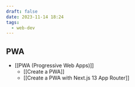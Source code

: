 ```yaml
---
draft: false
date: 2023-11-14 18:24
tags:
  - web-dev
---
```


## PWA
- [[PWA (Progressive Web Apps)]]
	- [[Create a PWA]]
	- [[Create a PWA with Next.js 13 App Router]]
